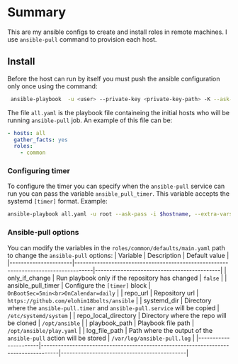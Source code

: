 # Summary
This are my ansible configs to create and install roles in remote machines. I use `ansible-pull` command to provision each host.

## Install
Before the host can run by itself you must push the ansible configuration only once using the command:
```bash
 ansible-playbook  -u <user> --private-key <private-key-path> -K --ask-vault-pass -i host1,host2, all.yaml
```
The file `all.yaml` is the playbook file containeing the initial hosts who will be running `ansible-pull` job.
An example of this file can be:
```yaml
- hosts: all
  gather_facts: yes
  roles: 
    - common
```
### Configuring timer
To configure the timer you can specify when the `ansible-pull` service can run you can pass the variable `ansible_pull_timer`. This variable accepts the systemd `[timer]` format. Example:
```bash
ansible-playbook all.yaml -u root --ask-pass -i $hostname, --extra-vars '{"ansible_pull_timer":"OnBootSec=5min\nOnCalendar=daily"}'
```

### Ansible-pull options
You can modify the variables in the `roles/common/defaults/main.yaml` path to change the `ansible-pull` options:
| Variable             | Description                                                                        | Default value                              |
|----------------------|------------------------------------------------------------------------------------|--------------------------------------------|
| only_if_change       | Run playbook only if the repository has changed                                    | `false`                                    |
| ansible_pull_timer   | Configure the `[timer]` block                                                      | `OnBootSec=5min<br>OnCalendar=daily`       |
| repo_url             | Repository url                                                                     | `https://github.com/elohim18bolts/ansible` |
| systemd_dir          | Directory where the `ansible-pull.timer` and `ansible-pull.service` will be copied | `/etc/systemd/system`                      |
| repo_local_directory | Directory where the repo will be cloned                                            | `/opt/ansible`                             |
| playbook_path        | Playbook file path                                                                 | `/opt/ansible/play.yaml`                   |
| log_file_path        | Path where the output of the `ansible-pull` action will be stored                  | `/var/log/ansible-pull.log`                |
|----------------------|------------------------------------------------------------------------------------|--------------------------------------------|

